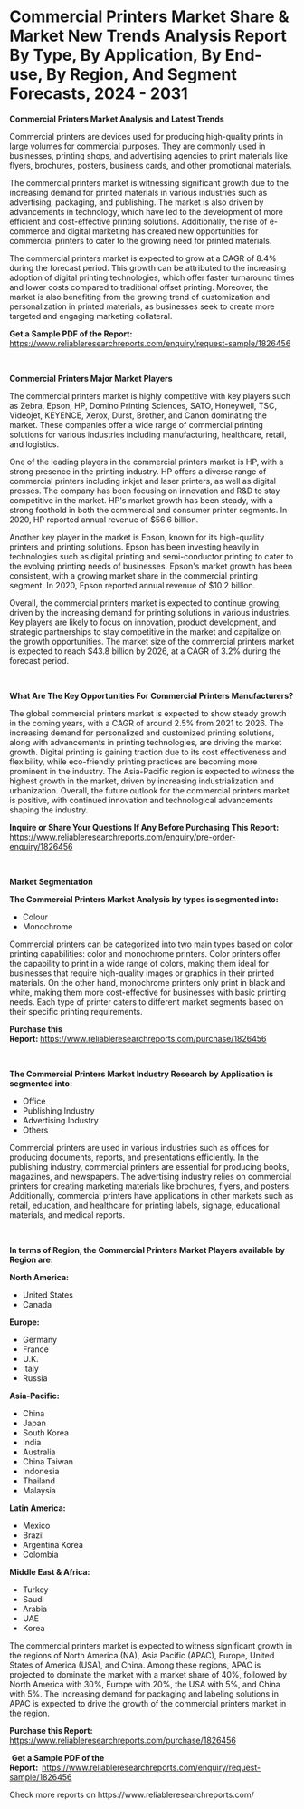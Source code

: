 <p><h1>Commercial Printers Market Share & Market New Trends Analysis Report By Type, By Application, By End-use, By Region, And Segment Forecasts, 2024 - 2031</h1></p><p><strong>Commercial Printers Market Analysis and Latest Trends</strong></p>
<p><p>Commercial printers are devices used for producing high-quality prints in large volumes for commercial purposes. They are commonly used in businesses, printing shops, and advertising agencies to print materials like flyers, brochures, posters, business cards, and other promotional materials.</p><p>The commercial printers market is witnessing significant growth due to the increasing demand for printed materials in various industries such as advertising, packaging, and publishing. The market is also driven by advancements in technology, which have led to the development of more efficient and cost-effective printing solutions. Additionally, the rise of e-commerce and digital marketing has created new opportunities for commercial printers to cater to the growing need for printed materials.</p><p>The commercial printers market is expected to grow at a CAGR of 8.4% during the forecast period. This growth can be attributed to the increasing adoption of digital printing technologies, which offer faster turnaround times and lower costs compared to traditional offset printing. Moreover, the market is also benefiting from the growing trend of customization and personalization in printed materials, as businesses seek to create more targeted and engaging marketing collateral.</p></p>
<p><strong>Get a Sample PDF of the Report:&nbsp;</strong> <a href="https://www.reliableresearchreports.com/enquiry/request-sample/1826456">https://www.reliableresearchreports.com/enquiry/request-sample/1826456</a></p>
<p>&nbsp;</p>
<p><strong>Commercial Printers Major Market Players</strong></p>
<p><p>The commercial printers market is highly competitive with key players such as Zebra, Epson, HP, Domino Printing Sciences, SATO, Honeywell, TSC, Videojet, KEYENCE, Xerox, Durst, Brother, and Canon dominating the market. These companies offer a wide range of commercial printing solutions for various industries including manufacturing, healthcare, retail, and logistics.</p><p>One of the leading players in the commercial printers market is HP, with a strong presence in the printing industry. HP offers a diverse range of commercial printers including inkjet and laser printers, as well as digital presses. The company has been focusing on innovation and R&D to stay competitive in the market. HP's market growth has been steady, with a strong foothold in both the commercial and consumer printer segments. In 2020, HP reported annual revenue of $56.6 billion.</p><p>Another key player in the market is Epson, known for its high-quality printers and printing solutions. Epson has been investing heavily in technologies such as digital printing and semi-conductor printing to cater to the evolving printing needs of businesses. Epson's market growth has been consistent, with a growing market share in the commercial printing segment. In 2020, Epson reported annual revenue of $10.2 billion.</p><p>Overall, the commercial printers market is expected to continue growing, driven by the increasing demand for printing solutions in various industries. Key players are likely to focus on innovation, product development, and strategic partnerships to stay competitive in the market and capitalize on the growth opportunities. The market size of the commercial printers market is expected to reach $43.8 billion by 2026, at a CAGR of 3.2% during the forecast period.</p></p>
<p>&nbsp;</p>
<p><strong>What Are The Key Opportunities For Commercial Printers Manufacturers?</strong></p>
<p><p>The global commercial printers market is expected to show steady growth in the coming years, with a CAGR of around 2.5% from 2021 to 2026. The increasing demand for personalized and customized printing solutions, along with advancements in printing technologies, are driving the market growth. Digital printing is gaining traction due to its cost effectiveness and flexibility, while eco-friendly printing practices are becoming more prominent in the industry. The Asia-Pacific region is expected to witness the highest growth in the market, driven by increasing industrialization and urbanization. Overall, the future outlook for the commercial printers market is positive, with continued innovation and technological advancements shaping the industry.</p></p>
<p><strong>Inquire or Share Your Questions If Any Before Purchasing This Report:</strong> <a href="https://www.reliableresearchreports.com/enquiry/pre-order-enquiry/1826456">https://www.reliableresearchreports.com/enquiry/pre-order-enquiry/1826456</a></p>
<p>&nbsp;</p>
<p><strong>Market Segmentation</strong></p>
<p><strong>The Commercial Printers Market Analysis by types is segmented into:</strong></p>
<p><ul><li>Colour</li><li>Monochrome</li></ul></p>
<p><p>Commercial printers can be categorized into two main types based on color printing capabilities: color and monochrome printers. Color printers offer the capability to print in a wide range of colors, making them ideal for businesses that require high-quality images or graphics in their printed materials. On the other hand, monochrome printers only print in black and white, making them more cost-effective for businesses with basic printing needs. Each type of printer caters to different market segments based on their specific printing requirements.</p></p>
<p><strong>Purchase this Report:&nbsp;</strong><a href="https://www.reliableresearchreports.com/purchase/1826456">https://www.reliableresearchreports.com/purchase/1826456</a></p>
<p>&nbsp;</p>
<p><strong>The Commercial Printers Market Industry Research by Application is segmented into:</strong></p>
<p><ul><li>Office</li><li>Publishing Industry</li><li>Advertising Industry</li><li>Others</li></ul></p>
<p><p>Commercial printers are used in various industries such as offices for producing documents, reports, and presentations efficiently. In the publishing industry, commercial printers are essential for producing books, magazines, and newspapers. The advertising industry relies on commercial printers for creating marketing materials like brochures, flyers, and posters. Additionally, commercial printers have applications in other markets such as retail, education, and healthcare for printing labels, signage, educational materials, and medical reports.</p></p>
<p>&nbsp;</p>
<p><strong>In terms of Region, the Commercial Printers Market Players available by Region are:</strong></p>
<p>
    <p> <strong> North America: </strong>
        <ul>
            <li>United States</li>
            <li>Canada</li>
        </ul>
        </p> 
    <p> <strong> Europe: </strong>
        <ul>
            <li>Germany</li>
            <li>France</li>
            <li>U.K.</li>
            <li>Italy</li>
            <li>Russia</li>
        </ul>
        </p> 
    <p> <strong> Asia-Pacific: </strong>
        <ul>
            <li>China</li>
            <li>Japan</li>
            <li>South Korea</li>
            <li>India</li>
            <li>Australia</li>
            <li>China Taiwan</li>
            <li>Indonesia</li>
            <li>Thailand</li>
            <li>Malaysia</li>
        </ul>
        </p> 
    <p> <strong> Latin America: </strong>
        <ul>
            <li>Mexico</li>
            <li>Brazil</li>
            <li>Argentina Korea</li>
            <li>Colombia</li>
        </ul>
        </p> 
    <p> <strong> Middle East & Africa: </strong>
        <ul>
            <li>Turkey</li>
            <li>Saudi</li>
            <li>Arabia</li>
            <li>UAE</li>
            <li>Korea</li>
        </ul>
    </p>
    </p>
<p><p>The commercial printers market is expected to witness significant growth in the regions of North America (NA), Asia Pacific (APAC), Europe, United States of America (USA), and China. Among these regions, APAC is projected to dominate the market with a market share of 40%, followed by North America with 30%, Europe with 20%, the USA with 5%, and China with 5%. The increasing demand for packaging and labeling solutions in APAC is expected to drive the growth of the commercial printers market in the region.</p></p>
<p><strong>Purchase this Report: </strong><a href="https://www.reliableresearchreports.com/purchase/1826456">https://www.reliableresearchreports.com/purchase/1826456</a></p>
<p>&nbsp;<strong>Get a Sample PDF of the Report:&nbsp;&nbsp;</strong><a href="https://www.reliableresearchreports.com/enquiry/request-sample/1826456">https://www.reliableresearchreports.com/enquiry/request-sample/1826456</a></p>
<p><strong></strong></p>
<p>Check more reports on https://www.reliableresearchreports.com/</p>